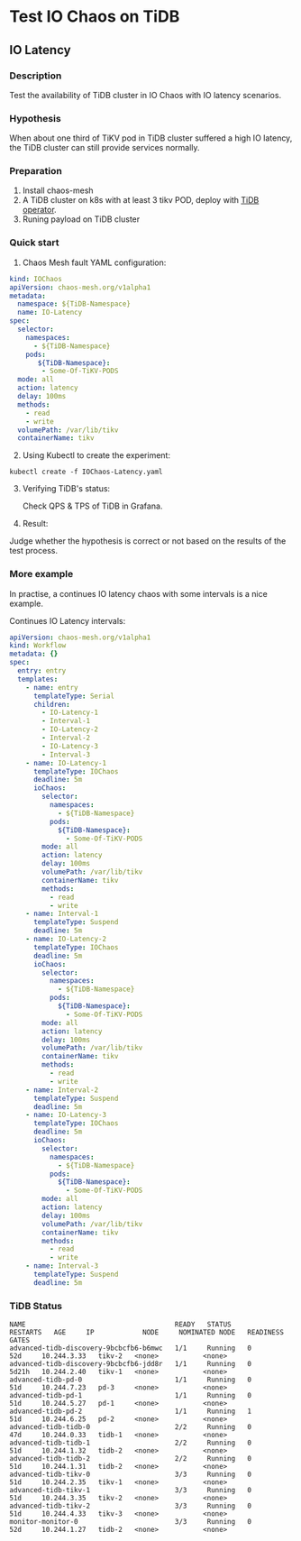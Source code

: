 # Test IO Chaos on TiDB
## IO Latency

### Description
Test the availability of TiDB cluster in IO Chaos with IO latency scenarios.

### Hypothesis

When about one third of TiKV pod in TiDB cluster suffered a high IO latency, the TiDB cluster can still provide services normally.

### Preparation

1. Install chaos-mesh
2. A TiDB cluster on k8s with at least 3 tikv POD, deploy with [TiDB operator](https://docs.pingcap.com/tidb-in-kubernetes/stable/tidb-operator-overview).
3. Runing payload on TiDB cluster

### Quick start
1. Chaos Mesh fault YAML configuration:
```YAML
kind: IOChaos
apiVersion: chaos-mesh.org/v1alpha1
metadata:
  namespace: ${TiDB-Namespace}
  name: IO-Latency
spec:
  selector:
    namespaces:
      - ${TiDB-Namespace}
    pods:
       ${TiDB-Namespace}:
        - Some-Of-TiKV-PODS
  mode: all
  action: latency
  delay: 100ms
  methods:
    - read
    - write
  volumePath: /var/lib/tikv
  containerName: tikv
```
2. Using Kubectl to create the experiment:
```
kubectl create -f IOChaos-Latency.yaml
```
3. Verifying TiDB's status:

    Check QPS & TPS of TiDB in Grafana.
    <!-- TODO: Add some grafana picture -->
4. Result:

Judge whether the hypothesis is correct or not based on the results of the test process.

### More example

In practise, a continues IO latency chaos with some intervals is a nice example.


Continues IO Latency intervals:
```YAML
apiVersion: chaos-mesh.org/v1alpha1
kind: Workflow
metadata: {}
spec:
  entry: entry
  templates:
    - name: entry
      templateType: Serial
      children:
        - IO-Latency-1
        - Interval-1
        - IO-Latency-2
        - Interval-2
        - IO-Latency-3
        - Interval-3
    - name: IO-Latency-1
      templateType: IOChaos
      deadline: 5m
      ioChaos:
        selector:
          namespaces:
            - ${TiDB-Namespace}
          pods:
            ${TiDB-Namespace}:
              - Some-Of-TiKV-PODS
        mode: all
        action: latency
        delay: 100ms
        volumePath: /var/lib/tikv
        containerName: tikv
        methods:
          - read
          - write
    - name: Interval-1
      templateType: Suspend
      deadline: 5m
    - name: IO-Latency-2
      templateType: IOChaos
      deadline: 5m
      ioChaos:
        selector:
          namespaces:
            - ${TiDB-Namespace}
          pods:
            ${TiDB-Namespace}:
              - Some-Of-TiKV-PODS
        mode: all
        action: latency
        delay: 100ms
        volumePath: /var/lib/tikv
        containerName: tikv
        methods:
          - read
          - write
    - name: Interval-2
      templateType: Suspend
      deadline: 5m
    - name: IO-Latency-3
      templateType: IOChaos
      deadline: 5m
      ioChaos:
        selector:
          namespaces:
            - ${TiDB-Namespace}
          pods:
            ${TiDB-Namespace}:
              - Some-Of-TiKV-PODS
        mode: all
        action: latency
        delay: 100ms
        volumePath: /var/lib/tikv
        containerName: tikv
        methods:
          - read
          - write
    - name: Interval-3
      templateType: Suspend
      deadline: 5m
```

### TiDB Status
```
NAME                                     READY   STATUS        RESTARTS   AGE     IP            NODE     NOMINATED NODE   READINESS GATES
advanced-tidb-discovery-9bcbcfb6-b6mwc   1/1     Running   0          52d     10.244.3.33   tikv-2   <none>           <none>
advanced-tidb-discovery-9bcbcfb6-jdd8r   1/1     Running   0          5d21h   10.244.2.40   tikv-1   <none>           <none>
advanced-tidb-pd-0                       1/1     Running   0          51d     10.244.7.23   pd-3     <none>           <none>
advanced-tidb-pd-1                       1/1     Running   0          51d     10.244.5.27   pd-1     <none>           <none>
advanced-tidb-pd-2                       1/1     Running   1          51d     10.244.6.25   pd-2     <none>           <none>
advanced-tidb-tidb-0                     2/2     Running   0          47d     10.244.0.33   tidb-1   <none>           <none>
advanced-tidb-tidb-1                     2/2     Running   0          51d     10.244.1.32   tidb-2   <none>           <none>
advanced-tidb-tidb-2                     2/2     Running   0          51d     10.244.1.31   tidb-2   <none>           <none>
advanced-tidb-tikv-0                     3/3     Running   0          51d     10.244.2.35   tikv-1   <none>           <none>
advanced-tidb-tikv-1                     3/3     Running   0          51d     10.244.3.35   tikv-2   <none>           <none>
advanced-tidb-tikv-2                     3/3     Running   0          51d     10.244.4.33   tikv-3   <none>           <none>
monitor-monitor-0                        3/3     Running   0          52d     10.244.1.27   tidb-2   <none>           <none>
```
